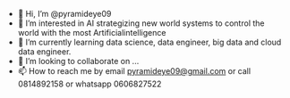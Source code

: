 - 👋 Hi, I’m @pyramideye09
- 👀 I’m interested in AI strategizing new world systems to control the world with the most Artificialintelligence 
- 🌱 I’m currently learning data science, data engineer, big data and cloud data engineer. 
- 💞️ I’m looking to collaborate on ...
- 📫 How to reach me by email pyramideye09@gmail.com or call 0814892158 or whatsapp 0606827522 

<!---
pyramideye09 is a ✨ special intellectual origins strategizing to use road signs. 
that are common and guaranteed in 195 countries,that no one have notice it before or talk about it before.
Those signs applys on cars windows while the vehicles are moving daily.are seen more at when sun ☀ it up and 
When sunset 🌇.at the night time are very less. 


With Artificial intelligence theory those signs can be used in systems to control driving 🚘 vehicles in New world systems. 
In automation car. Me and AI we will control the world in every thing and in inventor one system that control every one on earth 🌎. 
We here to stay until the world ends.

